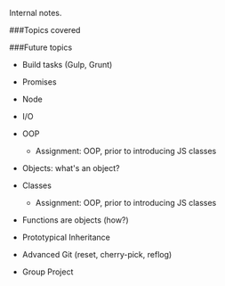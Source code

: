 Internal notes.

###Topics covered


###Future topics


- Build tasks (Gulp, Grunt)
- Promises
- Node
- I/O

- OOP
  - Assignment: OOP, prior to introducing JS classes

- Objects: what's an object?
- Classes
  * Assignment: OOP, prior to introducing JS classes
- Functions are objects (how?)
- Prototypical Inheritance

- Advanced Git (reset, cherry-pick, reflog)
- Group Project

